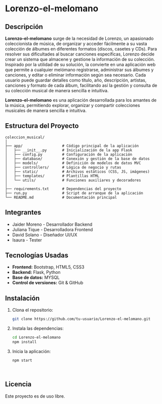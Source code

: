 # Lorenzo-el-melomano

## Descripción

**Lorenzo-el-melomano** surge de la necesidad de Lorenzo, un apasionado coleccionista de música, de organizar y acceder fácilmente a su vasta colección de álbumes en diferentes formatos (discos, casetes y CDs). Para resolver sus dificultades al buscar canciones específicas, Lorenzo decide crear un sistema que almacene y gestione la información de su colección. Inspirado por la utilidad de su solución, la convierte en una aplicación web que permite a cualquier melómano registrarse, administrar sus álbumes y canciones, y editar o eliminar información según sea necesario. Cada usuario puede guardar detalles como título, año, descripción, artistas, canciones y formato de cada álbum, facilitando así la gestión y consulta de su colección musical de manera sencilla e intuitiva.


**Lorenzo-el-melomano** es una aplicación desarrollada para los amantes de la música, permitiendo explorar, organizar y compartir colecciones musicales de manera sencilla e intuitiva.

## Estructura del Proyecto



```
coleccion_musical/
│
├── app/                  # Código principal de la aplicación
│   ├── __init__.py       # Inicialización de la app Flask
│   ├── config.py         # Configuración de la aplicación
│   ├── database/         # Conexión y gestión de la base de datos
│   ├── models/           # Definición de modelos de datos MVC
│   ├── controllers/      # Lógica de negocio y rutas
│   ├── static/           # Archivos estáticos (CSS, JS, imágenes)
│   ├── templates/        # Plantillas HTML 
│   └── utils/            # Funciones auxiliares y decoradores
│
├── requirements.txt      # Dependencias del proyecto
├── run.py                # Script de arranque de la aplicación
└── README.md             # Documentación principal
```



## Integrantes

- Jaider Moreno - Desarrollador Backend
- Juliana Tique - Desarrolladora Frontend
- David Solano - Diseñador UI/UX
- Isaura - Tester

## Tecnologías Usadas

- **Frontend:** Bootstrap, HTML5, CSS3
- **Backend:** Flask, Python
- **Base de datos:** MYSQL
- **Control de versiones:** Git & GitHub

## Instalación

1. Clona el repositorio:
    ```bash
    git clone https://github.com/tu-usuario/Lorenzo-el-melomano.git
    ```
2. Instala las dependencias:
    ```bash
    cd Lorenzo-el-melomano
    npm install
    ```
3. Inicia la aplicación:
    ```bash
    npm start




    ```

## Licencia

Este proyecto es de uso libre.